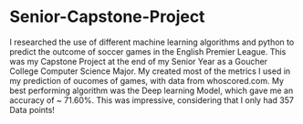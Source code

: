 # Senior-Capstone-Project
I researched the use of different machine learning algorithms and python to predict the outcome of soccer games in the English Premier League. This was my Capstone Project at the end of my Senior Year as a Goucher College Computer Science Major. My created most of the metrics I used in my prediction of oucomes of games, with data from whoscored.com. My best performing algorithm was the Deep learning Model, which gave me an accuracy of ~ 71.60%. This was impressive, considering that I only had 357 Data points!
